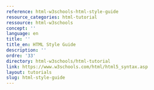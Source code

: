 ```yaml
---
reference: html-w3schools-html-style-guide
resource_categories: html-tutorial
ressource: html-w3schools
concept: ''
language: en
title: ''
title_en: HTML Style Guide
description: ''
ordre: '33'
directory: html-w3schools/html-tutorial
link: https://www.w3schools.com/html/html5_syntax.asp
layout: tutorials
slug: html-style-guide
---
```

